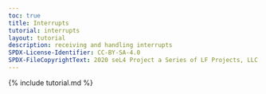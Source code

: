 ```yaml
---
toc: true
title: Interrupts
tutorial: interrupts
layout: tutorial
description: receiving and handling interrupts
SPDX-License-Identifier: CC-BY-SA-4.0
SPDX-FileCopyrightText: 2020 seL4 Project a Series of LF Projects, LLC.
---
```

{% include tutorial.md %}
